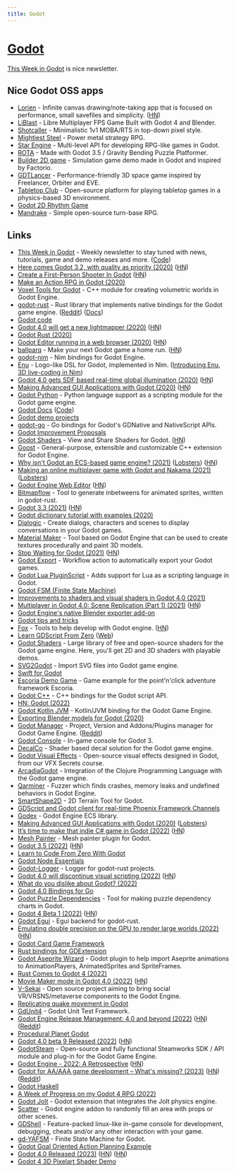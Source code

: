 ```yaml
---
title: Godot
---
```


# [Godot](https://godotengine.org/)

[This Week in Godot](https://thisweekingodot.com/) is nice newsletter.

## Nice Godot OSS apps

- [Lorien](https://github.com/mbrlabs/Lorien) - Infinite canvas drawing/note-taking app that is focused on performance, small savefiles and simplicity. ([HN](https://news.ycombinator.com/item?id=31717007))
- [LiBlast](https://codeberg.org/unfa/Liblast) - Libre Multiplayer FPS Game Built with Godot 4 and Blender.
- [Shotcaller](https://github.com/spicylobstergames/shotcaller-godot) - Minimalistic 1v1 MOBA/RTS in top-down pixel style.
- [Mightiest Steel](https://github.com/AaronWizard/LegendsOfMajesticSteel) - Power metal strategy RPG.
- [Star Engine](https://github.com/mr-pedro-braga/star-engine-core) - Multi-level API for developing RPG-like games in Godot.
- [ROTA](https://github.com/HarmonyHoney/ROTA) - Made with Godot 3.5 / Gravity Bending Puzzle Platformer.
- [Builder 2D game](https://github.com/GDQuest/godot-2d-builder) - Simulation game demo made in Godot and inspired by Factorio.
- [GDTLancer](https://github.com/roalyr/GDTLancer) - Performance-friendly 3D space game inspired by Freelancer, Orbiter and EVE.
- [Tabletop Club](https://github.com/drwhut/tabletop-club) - Open-source platform for playing tabletop games in a physics-based 3D environment.
- [Godot 2D Rhythm Game](https://github.com/GDQuest/godot-2d-rhythm)
- [Mandrake](https://github.com/Akademya/mandrake) - Simple open-source turn-base RPG.

## Links

- [This Week in Godot](https://thisweekingodot.com/) - Weekly newsletter to stay tuned with news, tutorials, game and demo releases and more. ([Code](https://github.com/albizures/ThisWeekInGodot))
- [Here comes Godot 3.2, with quality as priority (2020)](https://godotengine.org/article/here-comes-godot-3-2) ([HN](https://news.ycombinator.com/item?id=22179572))
- [Create a First-Person Shooter In Godot](https://godottutorials.pro/fps-godot-tutorial/) ([HN](https://news.ycombinator.com/item?id=22373006))
- [Make an Action RPG in Godot (2020)](https://www.youtube.com/watch?v=mAbG8Oi-SvQ&list=PL9FzW-m48fn2SlrW0KoLT4n5egNdX-W9a)
- [Voxel Tools for Godot](https://github.com/Zylann/godot_voxel) - C++ module for creating volumetric worlds in Godot Engine.
- [godot-rust](https://github.com/godot-rust/godot-rust) - Rust library that implements native bindings for the Godot game engine. ([Reddit](https://www.reddit.com/r/rust/comments/thv703/godotrust_010_released/)) ([Docs](https://godot-rust.github.io/))
- [Godot code](https://github.com/godotengine/godot)
- [Godot 4.0 will get a new lightmapper (2020)](https://godotengine.org/article/godot-40-will-get-new-modernized-lightmapper) ([HN](https://news.ycombinator.com/item?id=23128518))
- [Godot Rust (2020)](https://hagsteel.com/posts/godot-rust/)
- [Godot Editor running in a web browser (2020)](https://godotengine.org/article/godot-editor-running-web-browser) ([HN](https://news.ycombinator.com/item?id=23354286))
- [ballparq](https://ballparq.games/) - Make your next Godot game a home run. ([HN](https://news.ycombinator.com/item?id=23382786))
- [godot-nim](https://github.com/pragmagic/godot-nim) - Nim bindings for Godot Engine.
- [Enu](https://github.com/dsrw/enu) - Logo-like DSL for Godot, implemented in Nim. ([Introducing Enu, 3D live-coding in Nim](https://www.youtube.com/watch?v=3l6tsKM1cY8))
- [Godot 4.0 gets SDF based real-time global illumination (2020)](https://godotengine.org/article/godot-40-gets-sdf-based-real-time-global-illumination) ([HN](https://news.ycombinator.com/item?id=23668918))
- [Making Advanced GUI Applications with Godot (2020)](https://medium.com/swlh/what-makes-godot-engine-great-for-advance-gui-applications-b1cfb941df3b) ([HN](https://news.ycombinator.com/item?id=24043427))
- [Godot Python](https://github.com/touilleMan/godot-python) - Python language support as a scripting module for the Godot game engine.
- [Godot Docs](https://docs.godotengine.org/en/stable/) ([Code](https://github.com/godotengine/godot-docs))
- [Godot demo projects](https://github.com/godotengine/godot-demo-projects)
- [godot-go](https://github.com/godot-go/godot-go) - Go bindings for Godot's GDNative and NativeScript APIs.
- [Godot Improvement Proposals](https://github.com/godotengine/godot-proposals)
- [Godot Shaders](https://godotshaders.com/) - View and Share Shaders for Godot. ([HN](https://news.ycombinator.com/item?id=26025742))
- [Goost](https://github.com/goostengine/goost) - General-purpose, extensible and customizable C++ extension for Godot Engine.
- [Why isn't Godot an ECS-based game engine? (2021)](https://godotengine.org/article/why-isnt-godot-ecs-based-game-engine) ([Lobsters](https://lobste.rs/s/hzqlgc/why_isn_t_godot_ecs_based_game_engine)) ([HN](https://news.ycombinator.com/item?id=26284158))
- [Making an online multiplayer game with Godot and Nakama (2021)](https://heroiclabs.com/blog/announcements/godot-fishgame/) ([Lobsters](https://lobste.rs/s/rikico/making_online_multiplayer_game_with))
- [Godot Engine Web Editor](https://editor.godotengine.org/releases/latest/) ([HN](https://news.ycombinator.com/item?id=26528835))
- [Bitmapflow](https://github.com/Bauxitedev/bitmapflow) - Tool to generate inbetweens for animated sprites, written in godot-rust.
- [Godot 3.3 (2021)](https://godotengine.org/article/godot-3-3-has-arrived) ([HN](https://news.ycombinator.com/item?id=26896340))
- [Godot dictionary tutorial with examples (2020)](https://generalistprogrammer.com/godot/godot-dictionary-tutorial-with-examples/)
- [Dialogic](https://github.com/coppolaemilio/dialogic) - Create dialogs, characters and scenes to display conversations in your Godot games.
- [Material Maker](https://github.com/RodZill4/material-maker) - Tool based on Godot Engine that can be used to create textures procedurally and paint 3D models.
- [Stop Waiting for Godot (2021)](https://itch.io/jam/stop-waiting-for-godot) ([HN](https://news.ycombinator.com/item?id=28352397))
- [Godot Export](https://github.com/firebelley/godot-export) - Workflow action to automatically export your Godot games.
- [Godot Lua PluginScript](https://github.com/gilzoide/godot-lua-pluginscript) - Adds support for Lua as a scripting language in Godot.
- [Godot FSM (Finite State Machine)](https://github.com/godot-addons/godot-finite-state-machine)
- [Improvements to shaders and visual shaders in Godot 4.0 (2021)](https://godotengine.org/article/improvements-shaders-visual-shaders-godot-4)
- [Multiplayer in Godot 4.0: Scene Replication (Part 1) (2021)](https://godotengine.org/article/multiplayer-changes-godot-4-0-report-4) ([HN](https://news.ycombinator.com/item?id=29362912))
- [Godot Engine's native Blender exporter add-on](https://github.com/godotengine/godot-blender-exporter)
- [Godot tips and tricks](https://github.com/me2beats/godot-tips-and-tricks)
- [Fox](https://github.com/uralys/fox) - Tools to help develop with Godot engine. ([HN](https://news.ycombinator.com/item?id=29714408))
- [Learn GDScript From Zero](https://github.com/GDQuest/learn-gdscript) ([Web](https://gdquest.github.io/learn-gdscript/))
- [Godot Shaders](https://github.com/GDQuest/godot-shaders) - Large library of free and open-source shaders for the Godot game engine. Here, you'll get 2D and 3D shaders with playable demos.
- [SVG2Godot](https://github.com/pixelriot/SVG2Godot) - Import SVG files into Godot game engine.
- [Swift for Godot](https://github.com/kelvin13/godot-swift)
- [Escoria Demo Game](https://github.com/godot-escoria/escoria-demo-game) - Game example for the point'n'click adventure framework Escoria.
- [Godot C++](https://github.com/godotengine/godot-cpp) - C++ bindings for the Godot script API.
- [HN: Godot (2022)](https://news.ycombinator.com/item?id=30622830)
- [Godot Kotlin JVM](https://github.com/utopia-rise/godot-kotlin-jvm) - Kotlin/JVM binding for the Godot Game Engine.
- [Exporting Blender models for Godot (2020)](https://tam7t.com/blender-godot-export/)
- [Godot Manager](https://github.com/eumario/godot-manager) - Project, Version and Addons/Plugins manager for Godot Game Engine. ([Reddit](https://www.reddit.com/r/godot/comments/tj62bj/godot_manager_v010_release/))
- [Godot Console](https://github.com/quentincaffeino/godot-console) - In-game console for Godot 3.
- [DecalCo](https://github.com/Master-J/DecalCo) - Shader based decal solution for the Godot game engine.
- [Godot Visual Effects](https://github.com/GDQuest/godot-visual-effects) - Open-source visual effects designed in Godot, from our VFX Secrets course.
- [ArcadiaGodot](https://github.com/arcadia-unity/ArcadiaGodot) - Integration of the Clojure Programming Language with the Godot game engine.
- [Qarminer](https://github.com/qarmin/Qarminer) - Fuzzer which finds crashes, memory leaks and undefined behaviors in Godot Engine.
- [SmartShape2D](https://github.com/SirRamEsq/SmartShape2D) - 2D Terrain Tool for Godot.
- [GDScript and Godot client for real-time Phoenix Framework Channels](https://github.com/alfredbaudisch/GodotPhoenixChannels)
- [Godex](https://github.com/GodotECS/godex) - Godot Engine ECS library.
- [Making Advanced GUI Applications with Godot (2020)](https://medium.com/swlh/what-makes-godot-engine-great-for-advance-gui-applications-b1cfb941df3b) ([Lobsters](https://lobste.rs/s/uka8eq/making_advanced_gui_applications_with))
- [It’s time to make that indie C# game in Godot (2022)](https://jolexxa.medium.com/its-time-to-make-that-indie-c-game-in-godot-cea383151470) ([HN](https://news.ycombinator.com/item?id=32096575))
- [Mesh Painter](https://github.com/StrayEddy/GodotPlugin-MeshPainter) - Mesh painter plugin for Godot.
- [Godot 3.5 (2022)](https://godotengine.org/article/godot-3-5-cant-stop-wont-stop) ([HN](https://news.ycombinator.com/item?id=32357248))
- [Learn to Code From Zero With Godot](https://gdquest.mavenseed.com/courses/learn-to-code-from-zero-with-godot)
- [Godot Node Essentials](https://gdquest.mavenseed.com/courses/godot-node-essentials)
- [Godot-Logger](https://github.com/jdno/godot-logger) - Logger for godot-rust projects.
- [Godot 4.0 will discontinue visual scripting (2022)](https://godotengine.org/article/godot-4-will-discontinue-visual-scripting) ([HN](https://news.ycombinator.com/item?id=32571893))
- [What do you dislike about Godot? (2022)](https://twitter.com/godotengine/status/1565948428126937089)
- [Godot 4.0 Bindings for Go](https://github.com/readykit/gd)
- [Godot Puzzle Dependencies](https://github.com/nathanhoad/godot_puzzle_dependencies) - Tool for making puzzle dependency charts in Godot.
- [Godot 4 Beta 1 (2022)](https://godotengine.org/article/dev-snapshot-godot-4-0-beta-1) ([HN](https://news.ycombinator.com/item?id=32856034))
- [Godot Egui](https://github.com/setzer22/godot-egui) - Egui backend for godot-rust.
- [Emulating double precision on the GPU to render large worlds (2022)](https://godotengine.org/article/emulating-double-precision-gpu-render-large-worlds) ([HN](https://news.ycombinator.com/item?id=33237338))
- [Godot Card Game Framework](https://github.com/db0/godot-card-game-framework)
- [Rust bindings for GDExtension](https://github.com/godot-rust/gdextension)
- [Godot Aseprite Wizard](https://github.com/viniciusgerevini/godot-aseprite-wizard) - Godot plugin to help import Aseprite animations to AnimationPlayers, AnimatedSprites and SpriteFrames.
- [Rust Comes to Godot 4 (2022)](https://www.youtube.com/watch?v=d-hZv5ztr34)
- [Movie Maker mode in Godot 4.0 (2022)](https://godotengine.org/article/movie-maker-mode-arrives-in-godot-4) ([HN](https://news.ycombinator.com/item?id=33598256))
- [V-Sekai](https://github.com/V-Sekai/v-sekai-game) - Open source project aiming to bring social VR/VRSNS/metaverse components to the Godot Engine.
- [Replicating quake movement in Godot](https://github.com/axel37/godot-quake-movement)
- [GdUnit4](https://github.com/MikeSchulze/gdUnit4) - Godot Unit Test Framework.
- [Godot Engine Release Management: 4.0 and beyond (2022)](https://godotengine.org/article/release-management-4-0-and-beyond) ([HN](https://news.ycombinator.com/item?id=33793281)) ([Reddit](https://www.reddit.com/r/godot/comments/z801lr/release_management_40_and_beyond/))
- [Procedural Planet Godot](https://github.com/athillion/ProceduralPlanetGodot)
- [Godot 4.0 beta 9 Released (2022)](https://godotengine.org/article/dev-snapshot-godot-4-0-beta-9) ([HN](https://news.ycombinator.com/item?id=34052510))
- [GodotSteam](https://github.com/Gramps/GodotSteam) - Open-source and fully functional Steamworks SDK / API module and plug-in for the Godot Game Engine.
- [Godot Engine - 2022: A Retrospective](https://godotengine.org/article/2022-retrospective) ([HN](https://news.ycombinator.com/item?id=34197098))
- [Godot for AA/AAA game development – What's missing? (2023)](https://godotengine.org/article/whats-missing-in-godot-for-aaa/) ([HN](https://news.ycombinator.com/item?id=34401530)) ([Reddit](https://www.reddit.com/r/godot/comments/10dn40y/godot_for_aaaaa_game_development_whats_missing/))
- [Godot Haskell](https://github.com/SimulaVR/godot-haskell)
- [A Week of Progress on my Godot 4 RPG (2022)](https://www.youtube.com/watch?v=sYcJP5GyRa4)
- [Godot Jolt](https://github.com/godot-jolt/godot-jolt) - Godot extension that integrates the Jolt physics engine.
- [Scatter](https://github.com/HungryProton/scatter) - Godot engine addon to randomly fill an area with props or other scenes.
- [GDShell](https://github.com/Kubulambula/Godot-GDShell) - Feature-packed linux-like in-game console for development, debugging, cheats and/or any other interaction with your game.
- [gd-YAFSM](https://github.com/imjp94/gd-YAFSM) - Finite State Machine for Godot.
- [Godot Goal Oriented Action Planning Example](https://github.com/viniciusgerevini/godot-goap)
- [Godot 4.0 Released (2023)](https://godotengine.org/article/godot-4-0-sets-sail/) ([HN](https://news.ycombinator.com/item?id=34984494)) ([HN](https://news.ycombinator.com/item?id=34982889))
- [Godot 4 3D Pixelart Shader Demo](https://github.com/leopeltola/Godot-3d-pixelart-demo)
